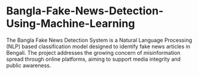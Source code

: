# Bangla-Fake-News-Detection-Using-Machine-Learning
The Bangla Fake News Detection System is a Natural Language Processing (NLP) based classification model designed to identify fake news articles in Bengali. The project addresses the growing concern of misinformation spread through online platforms, aiming to support media integrity and public awareness.
